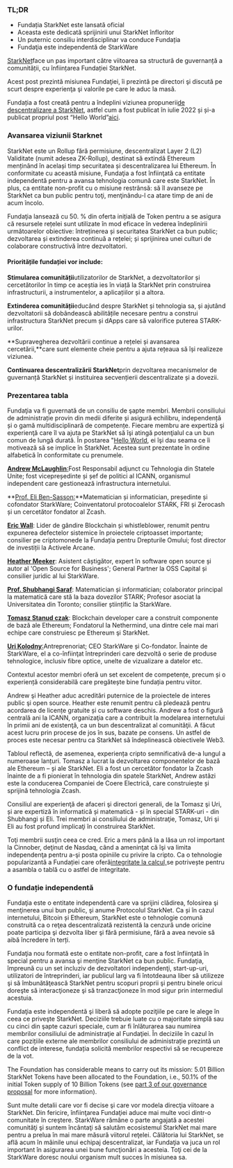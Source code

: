 ### TL;DR

* Fundația StarkNet este lansată oficial
* Aceasta este dedicată sprijinirii unui StarkNet înfloritor
* Un puternic consiliu interdisciplinar va conduce Fundația
* Fundaţia este independentă de StarkWare

[StarkNet](https://starknet.io/)face un pas important către viitoarea sa structură de guvernanță a comunității, cu înființarea Fundației StarkNet.

Acest post prezintă misiunea Fundaţiei, îi prezintă pe directori şi discută pe scurt despre experienţa şi valorile pe care le aduc la masă.

Fundația a fost creată pentru a îndeplini viziunea propunerii[de descentralizare a StarkNet](https://medium.com/starkware/part-1-starknet-sovereignty-a-decentralization-proposal-bca3e98a01ef), astfel cum a fost publicat în iulie 2022 și și-a publicat propriul post “Hello World”[aici](https://medium.com/@StarkNet_Foundation/7bd55d5dbc59).

### Avansarea viziunii Starknet

StarkNet este un Rollup fără permisiune, descentralizat Layer 2 (L2) Validitate (numit adesea ZK-Rollup), destinat să extindă Ethereum menținând în același timp securitatea și descentralizarea lui Ethereum. În conformitate cu această misiune, Fundaţia a fost înfiinţată ca entitate independentă pentru a avansa tehnologia comună care este StarkNet. În plus, ca entitate non-profit cu o misiune restrânsă: să îl avanseze pe StarkNet ca bun public pentru toţi, menţinându-l ca atare timp de ani de acum încolo.

Fundaţia lansează cu 50. % din oferta inițială de Token pentru a se asigura că resursele rețelei sunt utilizate în mod eficace în vederea îndeplinirii următoarelor obiective: întreținerea și securitatea StarkNet ca bun public; dezvoltarea și extinderea continuă a rețelei; și sprijinirea unei culturi de colaborare constructivă între dezvoltatori.

#### **Prioritățile fundației vor include:**

**Stimularea comunității**utilizatorilor de StarkNet, a dezvoltatorilor și cercetătorilor în timp ce aceștia ies în viață la StarkNet prin construirea infrastructurii, a instrumentelor, a aplicațiilor și a altora.

**Extinderea comunității**educând despre StarkNet și tehnologia sa, și ajutând dezvoltatorii să dobândească abilitățile necesare pentru a construi infrastructura StarkNet precum și dApps care să valorifice puterea STARK-urilor.

**Supravegherea dezvoltării continue a rețelei și avansarea cercetării,**care sunt elemente cheie pentru a ajuta rețeaua să își realizeze viziunea.

**Continuarea descentralizării StarkNet**prin dezvoltarea mecanismelor de guvernanță StarkNet și instituirea secvențierii descentralizate și a dovezii.

### **Prezentarea tabla**

Fundaţia va fi guvernată de un consiliu de şapte membri. Membrii consiliului de administrație provin din medii diferite și asigură echilibru, independență și o gamă multidisciplinară de competențe. Fiecare membru are expertiză şi experienţă care îl va ajuta pe StarkNet să îşi atingă potenţialul ca un bun comun de lungă durată. În postarea "[Hello World](https://medium.com/@StarkNet_Foundation/7bd55d5dbc59), ei îşi dau seama ce îi motivează să se implice în StarkNet. Acestea sunt prezentate în ordine alfabetică în conformitate cu prenumele.

[**Andrew McLaughlin**:](https://andrew.mclaughl.in/about-me)Fost Responsabil adjunct cu Tehnologia din Statele Unite; fost vicepreședinte și șef de politici al ICANN, organismul independent care gestionează infrastructura internetului.

**[Prof. Eli Ben-Sasson:](https://starkware.co/media-kit/?founder=Eli#founders)**Matematician și informatician, președinte și cofondator StarkWare; Coinventatorul protocoalelor STARK, FRI și Zerocash și un cercetător fondator al Zcash.

**[Eric Wall](https://en.wikipedia.org/wiki/Eric_Wall_(researcher))**: Lider de gândire Blockchain și whistleblower, renumit pentru expunerea defectelor sistemice în proiectele criptoasset importante; consilier pe criptomonede la Fundația pentru Drepturile Omului; fost director de investiții la Activele Arcane.

**[Heather Meeker](https://www.techlawpartners.com/heather)**: Asistent câștigător, expert în software open source și autor al 'Open Source for Business'; General Partner la OSS Capital și consilier juridic al lui StarkWare.

**[Prof. Shubhangi Saraf](https://www.math.toronto.edu/ssaraf/)**: Matematician și informatician; colaborator principal la matematică care stă la baza dovezilor STARK; Profesor asociat la Universitatea din Toronto; consilier științific la StarkWare.

**[Tomasz Stanud czak](https://www.linkedin.com/in/tomaszkajetanstanczak/?originalSubdomain=uk)**: Blockchain developer care a construit componente de bază ale Ethereum; Fondatorul la Nethermind, una dintre cele mai mari echipe care construiesc pe Ethereum şi StarkNet.

[**Uri Kolodny**:](https://starkware.co/media-kit/?founder=Uri#founders)Antreprenoriat; CEO StarkWare și Co-fondator. Înainte de StarkWare, el a co-înfiinţat întreprinderi care dezvoltă o serie de produse tehnologice, inclusiv fibre optice, unelte de vizualizare a datelor etc.

Contextul acestor membri oferă un set excelent de competențe, precum și o experiență considerabilă care pregătește bine fundația pentru viitor.

Andrew şi Heather aduc acreditări puternice de la proiectele de interes public şi open source. Heather este renumit pentru că pledează pentru acordarea de licențe gratuite și cu software deschis. Andrew a fost o figură centrală ani la ICANN, organizaţia care a contribuit la modelarea internetului în primii ani de existenţă, ca un bun descentralizat al comunităţii. A făcut acest lucru prin procese de jos în sus, bazate pe consens. Un astfel de proces este necesar pentru ca StarkNet să îndeplinească obiectivele Web3.

Tabloul reflectă, de asemenea, experiența cripto semnificativă de-a lungul a numeroase lanțuri. Tomasz a lucrat la dezvoltarea componentelor de bază ale Ethereum – și ale StarkNet. Eli a fost un cercetător fondator la Zcash înainte de a fi pionierat în tehnologia din spatele StarkNet, Andrew astăzi este la conducerea Companiei de Coere Electrică, care construiește și sprijină tehnologia Zcash.

Consiliul are experienţă de afaceri şi directori generali, de la Tomasz şi Uri, și are expertiză în informatică și matematică - și în special STARK-uri - din Shubhangi și Eli. Trei membri ai consiliului de administraţie, Tomasz, Uri şi Eli au fost profund implicaţi în construirea StarkNet.

Toţi membrii susţin ceea ce cred. Eric a mers până la a lăsa un rol important la Cinnober, deţinut de Nasdaq, când a ameninţat că îşi va limita independenţa pentru a-şi posta opiniile cu privire la cripto. Ca o tehnologie popularizantă a Fundației care oferă[integritate la calcul,](https://medium.com/starkware/extreme-integrity-in-decentralized-world-9e66cdf24d8b)se potrivește pentru a asambla o tablă cu o astfel de integritate.

### **O fundație independentă**

Fundaţia este o entitate independentă care va sprijini clădirea, folosirea şi menţinerea unui bun public, şi anume Protocolul StarkNet. Ca și în cazul internetului, Bitcoin și Ethereum, StarkNet este o tehnologie comună construită ca o reţea descentralizată rezistentă la cenzură unde oricine poate participa şi dezvolta liber şi fără permisiune, fără a avea nevoie să aibă încredere în terți.

Fundaţia nou formată este o entitate non-profit, care a fost înfiinţată în special pentru a avansa şi menţine StarkNet ca bun public. Fundaţia, împreună cu un set incluziv de dezvoltatori independenţi, start-up-uri, utilizatori de întreprinderi, iar publicul larg va fi întotdeauna liber să utilizeze şi să îmbunătăţească StarkNet pentru scopuri proprii şi pentru binele oricui doreşte să interacţioneze şi să tranzacţioneze în mod sigur prin intermediul acestuia.

Fundaţia este independentă şi liberă să adopte poziţiile pe care le alege în ceea ce priveşte StarkNet. Deciziile trebuie luate cu o majoritate simplă sau cu cinci din şapte cazuri speciale, cum ar fi înlăturarea sau numirea membrilor consiliului de administraţie al Fundaţiei. În deciziile în cazul în care pozițiile externe ale membrilor consiliului de administrație prezintă un conflict de interese, fundația solicită membrilor respectivi să se recupereze de la vot.

The Foundation has considerable means to carry out its mission: 5.01 Billion StarkNet Tokens have been allocated to the Foundation, i.e., 50.1% of the initial Token supply of 10 Billion Tokens (see [part 3 of our governance proposal](https://medium.com/starkware/part-3-starknet-token-design-5cc17af066c6) for more information).

Sunt multe detalii care vor fi decise şi care vor modela direcţia viitoare a StarkNet. Din fericire, înfiinţarea Fundaţiei aduce mai multe voci dintr-o comunitate în creştere. StarkWare rămâne o parte angajată a acestei comunităţi şi suntem încântaţi să salutăm ecosistemul StarkNet mai mare pentru a prelua în mai mare măsură viitorul reţelei. Călătoria lui StarkNet, se află acum în mâinile unui echipaj descentralizat, iar Fundaţia va juca un rol important în asigurarea unei bune funcţionări a acesteia. Toţi cei de la StarkWare doresc noului organism mult succes în misiunea sa.